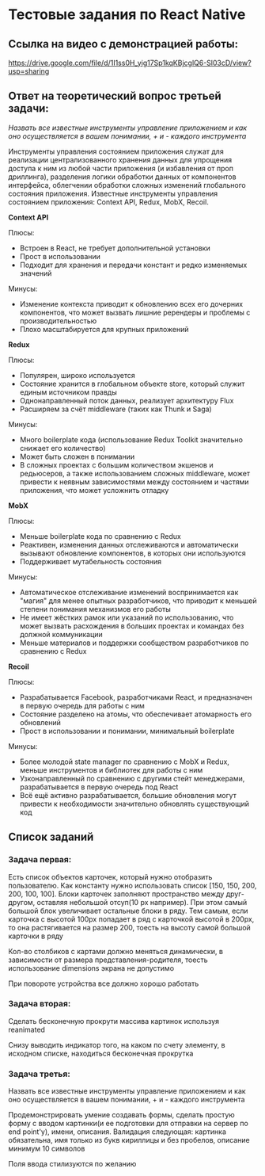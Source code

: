 # Тестовые задания по React Native

## Ссылка на видео с демонстрацией работы:

https://drive.google.com/file/d/1I1ss0H_yig17Sp1kqKBjcglQ6-Sl03cD/view?usp=sharing

## Ответ на теоретический вопрос третьей задачи:

_Назвать все известные инструменты управление приложением и как оно осуществляется в вашем понимании, + и - каждого инструмента_

Инструменты управления состоянием приложения служат для реализации централизованного хранения данных для упрощения доступа к ним из любой части приложения (и избавления от проп дриллинга), разделения логики обработки данных от компонентов интерфейса, облегчении обработки сложных изменений глобального состояния приложения. Известные инструменты управления состоянием приложения: Context API, Redux, MobX, Recoil.

**Context API**

Плюсы:

- Встроен в React, не требует дополнительной установки
- Прост в использовании
- Подходит для хранения и передачи констант и редко изменяемых значений

Минусы:

- Изменение контекста приводит к обновлению всех его дочерних компонентов, что может вызвать лишние ререндеры и проблемы с производительностью
- Плохо масштабируется для крупных приложений

**Redux**

Плюсы:

- Популярен, широко используется
- Состояние хранится в глобальном объекте store, который служит единым источником правды
- Однонаправленный поток данных, реализует архитектуру Flux
- Расширяем за счёт middleware (таких как Thunk и Saga)

Минусы:

- Много boilerplate кода (использование Redux Toolkit значительно снижает его количество)
- Может быть сложен в понимании
- В сложных проектах с большим количеством экшенов и редьюсеров, а также использованием сложных middleware, может привести к неявным зависимостями между состоянием и частями приложения, что может усложнить отладку

**MobX**

Плюсы:

- Меньше boilerplate кода по сравнению с Redux
- Реактивен, изменения данных отслеживаются и автоматически вызывают обновление компонентов, в которых они используются
- Поддерживает мутабельность состояния

Минусы:

- Автоматическое отслеживание изменений воспринимается как "магия" для менее опытных разработчиков, что приводит к меньшей степени понимания механизмов его работы
- Не имеет жёстких рамок или указаний по использованию, что может вызвать расхождения в больших проектах и командах без должной коммуникации
- Меньше материалов и поддержки сообществом разработчиков по сравнению с Redux

**Recoil**

Плюсы:

- Разрабатывается Facebook, разработчиками React, и предназначен в первую очередь для работы с ним
- Состояние разделено на атомы, что обеспечивает атомарность его обновлений
- Прост в использовании и понимании, минимальный boilerplate

Минусы:

- Более молодой state manager по сравнению с MobX и Redux, меньше инструментов и библиотек для работы с ним
- Узконаправленный по сравнению с другими стейт менеджерами, разрабатывается в первую очередь под React
- Всё ещё активно разрабатывается, большие обновления могут привести к необходимости значительно обновлять существующий код

## Список заданий

### Задача первая:

Есть список объектов карточек, который нужно отобразить пользователю. Как константу нужно использовать список
[150, 150, 200, 200, 100, 100]. Блоки карточек заполняют пространство между друг-другом, оставляя небольшой отсуп(10 px например). При этом самый большой блок увеличивает остальные блоки в ряду. Тем самым, если карточка с высотой 100px попадает в ряд с карточкой высотой в 200px, то она растягивается на размер 200, тоесть на высоту самой большой карточки в ряду

Кол-во столбиков с картами должно меняться динамически, в зависимости от размера представления-родителя, тоесть использование dimensions экрана не допустимо

При повороте устройства все должно хорошо работать

### Задача вторая:

Сделать бесконечную прокрути массива картинок используя reanimated

Снизу выводить индикатор того, на каком по счету элементу, в исходном списке, находиться бесконечная прокрутка

### Задача третья:

Назвать все известные инструменты управление приложением и как оно осуществляется в вашем понимании, + и - каждого инструмента

Продемонстрировать умение создавать формы, сделать простую форму с вводом картинки(и ее подготовки для отправки на сервер по end point'у), имени, описания. Валидация следующая: картинка обязательна, имя только из букв кириллицы и без пробелов, описание минимум 10 символов

Поля ввода стилизуются по желанию
